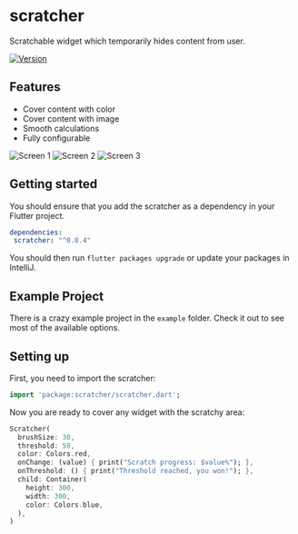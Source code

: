 # scratcher

Scratchable widget which temporarily hides content from user.

[![Version](https://img.shields.io/badge/version-0.0.4-blue.svg)](https://pub.dartlang.org/packages/scratcher)

## Features

- Cover content with color
- Cover content with image
- Smooth calculations
- Fully configurable

![Screen 1](https://github.com/vintage/scratcher/blob/master/screens/screen_1.png?raw=true "Screen #1")
![Screen 2](https://github.com/vintage/scratcher/blob/master/screens/screen_2.png?raw=true "Screen #2")
![Screen 3](https://github.com/vintage/scratcher/blob/master/screens/screen_3.png?raw=true "Screen #3")

## Getting started

You should ensure that you add the scratcher as a dependency in your Flutter project.
```yaml
dependencies:
 scratcher: "^0.0.4"
```

You should then run `flutter packages upgrade` or update your packages in IntelliJ.

## Example Project

There is a crazy example project in the `example` folder. Check it out to see most of the available options.

## Setting up

First, you need to import the scratcher:
```dart
import 'package:scratcher/scratcher.dart';
```

Now you are ready to cover any widget with the scratchy area:

```dart
Scratcher(
  brushSize: 30,
  threshold: 50,
  color: Colors.red,
  onChange: (value) { print("Scratch progress: $value%"); },
  onThreshold: () { print("Threshold reached, you won!"); },
  child: Container(
    height: 300,
    width: 300,
    color: Colors.blue,
  ),
)
```
